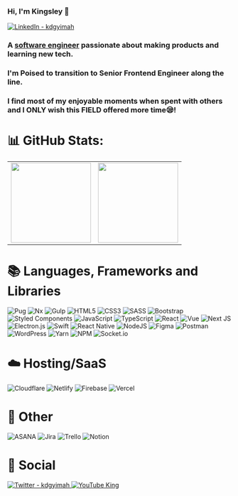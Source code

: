 ### Hi, I'm Kingsley 👋

<a target="_blank" href="https://www.linkedin.com/in/kdgyimah/">
   <img alt="LinkedIn - kdgyimah" src="https://img.shields.io/badge/LinkedIn-0077B5.svg?&style=for-the-badge&logo=linkedin&logoColor=white" />
</a>


### A <a href="http://kingsleydavid.tech/" target="_blank">software engineer</a> passionate about making products and learning new tech.

### I'm Poised to transition to **Senior Frontend Engineer** along the line. 

### I find most of my enjoyable moments when spent with others and I ONLY wish this FIELD offered more time😪!

# 📊 GitHub Stats:
<table width="100%">
<tr>
   <td>
      <img height="180em" src="https://github-readme-stats.vercel.app/api?username=kdgyimah&show_icons=true&hide_border=true&theme=tokyonight&bg_color=00000000" />
   </td>
   <td>
      <img height="180em" src="https://github-readme-stats.vercel.app/api/top-langs/?username=kdgyimah&show_icons=true&hide_border=true&layout=compact&langs_count=8&theme=tokyonight&bg_color=00000000"/>
   </td>
</tr>
<table>

# 📚 Languages, Frameworks and Libraries
![Pug](https://img.shields.io/badge/Pug-FFF?style=for-the-badge&logo=pug&logoColor=A86454) ![Nx](https://img.shields.io/badge/nx-143055?style=for-the-badge&logo=nx&logoColor=white) ![Gulp](https://img.shields.io/badge/GULP-%23CF4647.svg?style=for-the-badge&logo=gulp&logoColor=white) ![HTML5](https://img.shields.io/badge/html5-%23E34F26.svg?style=for-the-badge&logo=html5&logoColor=white) ![CSS3](https://img.shields.io/badge/css3-%231572B6.svg?style=for-the-badge&logo=css3&logoColor=white) ![SASS](https://img.shields.io/badge/SASS-hotpink.svg?style=for-the-badge&logo=SASS&logoColor=white) ![Bootstrap](https://img.shields.io/badge/bootstrap-%23563D7C.svg?style=for-the-badge&logo=bootstrap&logoColor=white) ![Styled Components](https://img.shields.io/badge/styled--components-DB7093?style=for-the-badge&logo=styled-components&logoColor=white) ![JavaScript](https://img.shields.io/badge/javascript-%23323330.svg?style=for-the-badge&logo=javascript&logoColor=%23F7DF1E) ![TypeScript](https://img.shields.io/badge/typescript-%23007ACC.svg?style=for-the-badge&logo=typescript&logoColor=white) ![React](https://img.shields.io/badge/react-%2320232a.svg?style=for-the-badge&logo=react&logoColor=%2361DAFB) ![Vue](https://img.shields.io/badge/Vue.js-35495E?style=for-the-badge&logo=vuedotjs&logoColor=4FC08D) ![Next JS](https://img.shields.io/badge/Next-black?style=for-the-badge&logo=next.js&logoColor=white) ![Electron.js](https://img.shields.io/badge/Electron-191970?style=for-the-badge&logo=Electron&logoColor=white) ![Swift](https://img.shields.io/badge/swift-F54A2A?style=for-the-badge&logo=swift&logoColor=white) ![React Native](https://img.shields.io/badge/react_native-%2320232a.svg?style=for-the-badge&logo=react&logoColor=%2361DAFB) ![NodeJS](https://img.shields.io/badge/node.js-6DA55F?style=for-the-badge&logo=node.js&logoColor=white) ![Figma](https://img.shields.io/badge/figma-%23F24E1E.svg?style=for-the-badge&logo=figma&logoColor=white) ![Postman](https://img.shields.io/badge/Postman-FF6C37?style=for-the-badge&logo=postman&logoColor=white) ![WordPress](https://img.shields.io/badge/WordPress-%23117AC9.svg?style=for-the-badge&logo=WordPress&logoColor=white) ![Yarn](https://img.shields.io/badge/yarn-%232C8EBB.svg?style=for-the-badge&logo=yarn&logoColor=white) ![NPM](https://img.shields.io/badge/NPM-%23CB3837.svg?style=for-the-badge&logo=npm&logoColor=white) ![Socket.io](https://img.shields.io/badge/Socket.io-black?style=for-the-badge&logo=socket.io&badgeColor=010101) 

# ☁️ Hosting/SaaS
![Cloudflare](https://img.shields.io/badge/Cloudflare-F38020?style=for-the-badge&logo=Cloudflare&logoColor=white) ![Netlify](https://img.shields.io/badge/netlify-%23000000.svg?style=for-the-badge&logo=netlify&logoColor=#00C7B7) ![Firebase](https://img.shields.io/badge/firebase-%23039BE5.svg?style=for-the-badge&logo=firebase) ![Vercel](https://img.shields.io/badge/vercel-%23000000.svg?style=for-the-badge&logo=vercel&logoColor=white) 

#  🥅 Other
![ASANA](https://img.shields.io/badge/-ASANA-%23f06a6a) ![Jira](https://img.shields.io/badge/jira-%230A0FFF.svg?style=for-the-badge&logo=jira&logoColor=white) ![Trello](https://img.shields.io/badge/Trello-%23026AA7.svg?style=for-the-badge&logo=Trello&logoColor=white) ![Notion](https://img.shields.io/badge/Notion-%23000000.svg?style=for-the-badge&logo=notion&logoColor=white)

   # 💬 Social
   <div>
      <a target="_blank" href="https://twitter.com/kdgyimah/">
         <img alt="Twitter - kdgyimah" src="https://img.shields.io/badge/Twitter-%231DA1F2.svg?style=for-the-badge&logo=Twitter&logoColor=white" />
      </a>
       <a stysle="display:inline" target="_blank" href="https://www.youtube.com/channel/UCtMKPw_3KrO1Jb5xSoz18vw/">
         <img alt="YouTube King" src="https://img.shields.io/badge/YouTube-%23FF0000.svg?style=for-the-badge&logo=YouTube&logoColor=white" />
      </a>
   </div>



<!--
**kdgyimah/kdgyimah** is a ✨ _special_ ✨ repository because its `README.md` (this file) appears on your GitHub profile.

Here are some ideas to get you started:

- 🔭 I’m currently working on ...
- 🌱 I’m currently learning ...
- 👯 I’m looking to collaborate on ...
- 🤔 I’m looking for help with ...
- 💬 Ask me about ...
- 📫 How to reach me: ...
- 😄 Pronouns: ...
- ⚡ Fun fact: ...
-->

